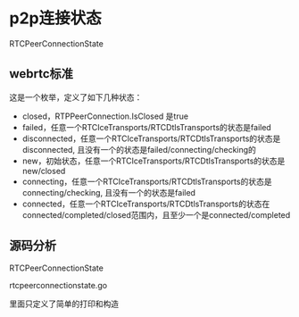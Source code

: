# p2p连接状态

RTCPeerConnectionState

## webrtc标准

这是一个枚举，定义了如下几种状态：

- closed，RTPPeerConnection.IsClosed 是true
- failed，任意一个RTCIceTransports/RTCDtlsTransports的状态是failed
- disconnected，任意一个RTCIceTransports/RTCDtlsTransports的状态是disconnected,
  且没有一个的状态是failed/connecting/checking的
- new，初始状态，任意一个RTCIceTransports/RTCDtlsTransports的状态是new/closed
- connecting，任意一个RTCIceTransports/RTCDtlsTransports的状态是connecting/checking,
  且没有一个的状态是failed
- connected，任意一个RTCIceTransports/RTCDtlsTransports的状态在
  connected/completed/closed范围内，且至少一个是connected/completed

## 源码分析

RTCPeerConnectionState

rtcpeerconnectionstate.go

里面只定义了简单的打印和构造
